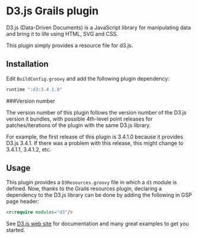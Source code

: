 D3.js Grails plugin
===

D3.js (Data-Driven Documents) is a JavaScript library for manipulating data and bring it to life using HTML, SVG and CSS.

This plugin simply provides a resource file for d3.js.

Installation
---

Edit `BuildConfig.groovy` and add the following plugin dependency:

```Groovy
runtime ":d3:3.4.1.0"
```

###Version number

The version number of this plugin follows the version number of the D3.js version it bundles, with possible 4th-level point releases for patches/iterations of the plugin with the same D3.js library.

For example, the first release of this plugin is 3.4.1.0 because it provides D3.js 3.4.1. If there was a problem with this release, this might change to 3.4.1.1, 3.4.1.2, etc.

Usage
---

This plugin provides a `D3Resources.groovy` file in which a `d3` module is defined.
Now, thanks to the Grails resources plugin, declaring a dependency to the D3.js library can be done by adding the following in GSP page header:

```html
<r:require modules="d3"/>
```

See [D3.js web site](http://d3js.org/) for documentation and many great examples to get you started.

